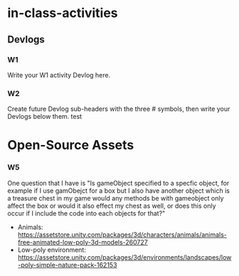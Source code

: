 # in-class-activities
## Devlogs
### W1
Write your W1 activity Devlog here.

### W2
Create future Devlog sub-headers with the three # symbols, then write your Devlogs below them.
test
# Open-Source Assets
### W5
One question that I have is "Is gameObject specified to a specfic object, for example if I use gamObejct for a box but I also have another object which is a treasure chest in my game would any methods be with gameobject only affect the box or would it also effect my chest as well, or does this only occur if I include the code into each objects for that?"
- Animals: https://assetstore.unity.com/packages/3d/characters/animals/animals-free-animated-low-poly-3d-models-260727 
- Low-poly environment: https://assetstore.unity.com/packages/3d/environments/landscapes/low-poly-simple-nature-pack-162153 
